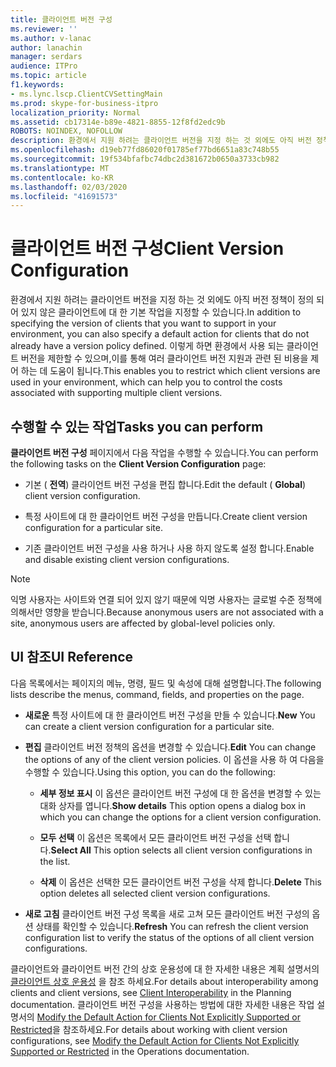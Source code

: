 ```yaml
---
title: 클라이언트 버전 구성
ms.reviewer: ''
ms.author: v-lanac
author: lanachin
manager: serdars
audience: ITPro
ms.topic: article
f1.keywords:
- ms.lync.lscp.ClientCVSettingMain
ms.prod: skype-for-business-itpro
localization_priority: Normal
ms.assetid: cb17314e-b89e-4821-8855-12f8fd2edc9b
ROBOTS: NOINDEX, NOFOLLOW
description: 환경에서 지원 하려는 클라이언트 버전을 지정 하는 것 외에도 아직 버전 정책이 정의 되어 있지 않은 클라이언트에 대 한 기본 작업을 지정할 수 있습니다. 이렇게 하면 환경에서 사용 되는 클라이언트 버전을 제한할 수 있으며,이를 통해 여러 클라이언트 버전 지원과 관련 된 비용을 제어 하는 데 도움이 됩니다.
ms.openlocfilehash: d19eb77fd86020f01785ef77bd6651a83c748b55
ms.sourcegitcommit: 19f534bfafbc74dbc2d381672b0650a3733cb982
ms.translationtype: MT
ms.contentlocale: ko-KR
ms.lasthandoff: 02/03/2020
ms.locfileid: "41691573"
---
```

# <a name="client-version-configuration"></a><span data-ttu-id="8dc94-104">클라이언트 버전 구성</span><span class="sxs-lookup"><span data-stu-id="8dc94-104">Client Version Configuration</span></span>

<span data-ttu-id="8dc94-105">환경에서 지원 하려는 클라이언트 버전을 지정 하는 것 외에도 아직 버전 정책이 정의 되어 있지 않은 클라이언트에 대 한 기본 작업을 지정할 수 있습니다.</span><span class="sxs-lookup"><span data-stu-id="8dc94-105">In addition to specifying the version of clients that you want to support in your environment, you can also specify a default action for clients that do not already have a version policy defined.</span></span> <span data-ttu-id="8dc94-106">이렇게 하면 환경에서 사용 되는 클라이언트 버전을 제한할 수 있으며,이를 통해 여러 클라이언트 버전 지원과 관련 된 비용을 제어 하는 데 도움이 됩니다.</span><span class="sxs-lookup"><span data-stu-id="8dc94-106">This enables you to restrict which client versions are used in your environment, which can help you to control the costs associated with supporting multiple client versions.</span></span>

## <a name="tasks-you-can-perform"></a><span data-ttu-id="8dc94-107">수행할 수 있는 작업</span><span class="sxs-lookup"><span data-stu-id="8dc94-107">Tasks you can perform</span></span>

<span data-ttu-id="8dc94-108">**클라이언트 버전 구성** 페이지에서 다음 작업을 수행할 수 있습니다.</span><span class="sxs-lookup"><span data-stu-id="8dc94-108">You can perform the following tasks on the **Client Version Configuration** page:</span></span>

- <span data-ttu-id="8dc94-109">기본 ( **전역**) 클라이언트 버전 구성을 편집 합니다.</span><span class="sxs-lookup"><span data-stu-id="8dc94-109">Edit the default ( **Global**) client version configuration.</span></span>

- <span data-ttu-id="8dc94-110">특정 사이트에 대 한 클라이언트 버전 구성을 만듭니다.</span><span class="sxs-lookup"><span data-stu-id="8dc94-110">Create client version configuration for a particular site.</span></span>

- <span data-ttu-id="8dc94-111">기존 클라이언트 버전 구성을 사용 하거나 사용 하지 않도록 설정 합니다.</span><span class="sxs-lookup"><span data-stu-id="8dc94-111">Enable and disable existing client version configurations.</span></span>

> [!NOTE]
> <span data-ttu-id="8dc94-112">익명 사용자는 사이트와 연결 되어 있지 않기 때문에 익명 사용자는 글로벌 수준 정책에 의해서만 영향을 받습니다.</span><span class="sxs-lookup"><span data-stu-id="8dc94-112">Because anonymous users are not associated with a site, anonymous users are affected by global-level policies only.</span></span>

## <a name="ui-reference"></a><span data-ttu-id="8dc94-113">UI 참조</span><span class="sxs-lookup"><span data-stu-id="8dc94-113">UI Reference</span></span>

<span data-ttu-id="8dc94-114">다음 목록에서는 페이지의 메뉴, 명령, 필드 및 속성에 대해 설명합니다.</span><span class="sxs-lookup"><span data-stu-id="8dc94-114">The following lists describe the menus, command, fields, and properties on the page.</span></span>

- <span data-ttu-id="8dc94-115">**새로운** 특정 사이트에 대 한 클라이언트 버전 구성을 만들 수 있습니다.</span><span class="sxs-lookup"><span data-stu-id="8dc94-115">**New** You can create a client version configuration for a particular site.</span></span>

- <span data-ttu-id="8dc94-116">**편집** 클라이언트 버전 정책의 옵션을 변경할 수 있습니다.</span><span class="sxs-lookup"><span data-stu-id="8dc94-116">**Edit** You can change the options of any of the client version policies.</span></span> <span data-ttu-id="8dc94-117">이 옵션을 사용 하 여 다음을 수행할 수 있습니다.</span><span class="sxs-lookup"><span data-stu-id="8dc94-117">Using this option, you can do the following:</span></span>

  - <span data-ttu-id="8dc94-118">**세부 정보 표시** 이 옵션은 클라이언트 버전 구성에 대 한 옵션을 변경할 수 있는 대화 상자를 엽니다.</span><span class="sxs-lookup"><span data-stu-id="8dc94-118">**Show details** This option opens a dialog box in which you can change the options for a client version configuration.</span></span>

  - <span data-ttu-id="8dc94-119">**모두 선택** 이 옵션은 목록에서 모든 클라이언트 버전 구성을 선택 합니다.</span><span class="sxs-lookup"><span data-stu-id="8dc94-119">**Select All** This option selects all client version configurations in the list.</span></span>

  - <span data-ttu-id="8dc94-120">**삭제** 이 옵션은 선택한 모든 클라이언트 버전 구성을 삭제 합니다.</span><span class="sxs-lookup"><span data-stu-id="8dc94-120">**Delete** This option deletes all selected client version configurations.</span></span>

- <span data-ttu-id="8dc94-121">**새로 고침** 클라이언트 버전 구성 목록을 새로 고쳐 모든 클라이언트 버전 구성의 옵션 상태를 확인할 수 있습니다.</span><span class="sxs-lookup"><span data-stu-id="8dc94-121">**Refresh** You can refresh the client version configuration list to verify the status of the options of all client version configurations.</span></span>

<span data-ttu-id="8dc94-122">클라이언트와 클라이언트 버전 간의 상호 운용성에 대 한 자세한 내용은 계획 설명서의 [클라이언트 상호 운용성](https://technet.microsoft.com/library/0f126571-91a2-45d5-855c-1e4ddb45fc04.aspx) 을 참조 하세요.</span><span class="sxs-lookup"><span data-stu-id="8dc94-122">For details about interoperability among clients and client versions, see [Client Interoperability](https://technet.microsoft.com/library/0f126571-91a2-45d5-855c-1e4ddb45fc04.aspx) in the Planning documentation.</span></span> <span data-ttu-id="8dc94-123">클라이언트 버전 구성을 사용하는 방법에 대한 자세한 내용은 작업 설명서의 [Modify the Default Action for Clients Not Explicitly Supported or Restricted](https://technet.microsoft.com/library/548dd0f5-62fe-4c3f-8952-2b9fd4c5fff3.aspx)을 참조하세요.</span><span class="sxs-lookup"><span data-stu-id="8dc94-123">For details about working with client version configurations, see [Modify the Default Action for Clients Not Explicitly Supported or Restricted](https://technet.microsoft.com/library/548dd0f5-62fe-4c3f-8952-2b9fd4c5fff3.aspx) in the Operations documentation.</span></span>

